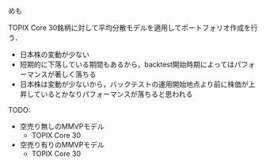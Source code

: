 
めも

TOPIX Core 30銘柄に対して平均分散モデルを適用してポートフォリオ作成を行う．

- 日本株の変動が少ない
- 短期的に下落している期間もあるから，backtest開始時期によってはパフォーマンスが著しく落ちる
- 日本株は変動が少ないから，バックテストの運用開始地点より前に株価が上昇しているとかなりパフォーマンスが落ちると思われる


TODO:

- 空売り無しのMMVPモデル
    - TOPIX Core 30
- 空売り有りのMMVPモデル
    - TOPIX Core 30
